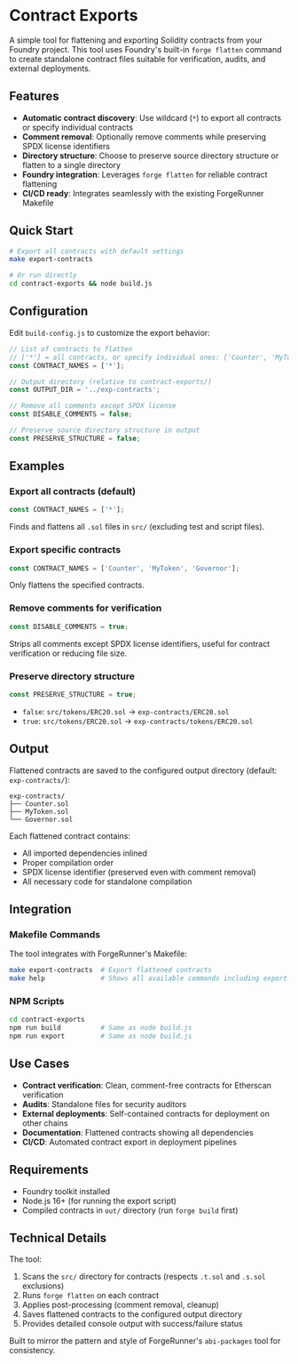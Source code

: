 # Contract Exports

A simple tool for flattening and exporting Solidity contracts from your Foundry project. This tool uses Foundry's built-in `forge flatten` command to create standalone contract files suitable for verification, audits, and external deployments.

## Features

- **Automatic contract discovery**: Use wildcard (`*`) to export all contracts or specify individual contracts
- **Comment removal**: Optionally remove comments while preserving SPDX license identifiers
- **Directory structure**: Choose to preserve source directory structure or flatten to a single directory
- **Foundry integration**: Leverages `forge flatten` for reliable contract flattening
- **CI/CD ready**: Integrates seamlessly with the existing ForgeRunner Makefile

## Quick Start

```bash
# Export all contracts with default settings
make export-contracts

# Or run directly
cd contract-exports && node build.js
```

## Configuration

Edit `build-config.js` to customize the export behavior:

```javascript
// List of contracts to flatten
// ['*'] = all contracts, or specify individual ones: ['Counter', 'MyToken']
const CONTRACT_NAMES = ['*'];

// Output directory (relative to contract-exports/)
const OUTPUT_DIR = '../exp-contracts';

// Remove all comments except SPDX license
const DISABLE_COMMENTS = false;

// Preserve source directory structure in output
const PRESERVE_STRUCTURE = false;
```

## Examples

### Export all contracts (default)
```javascript
const CONTRACT_NAMES = ['*'];
```
Finds and flattens all `.sol` files in `src/` (excluding test and script files).

### Export specific contracts
```javascript
const CONTRACT_NAMES = ['Counter', 'MyToken', 'Governor'];
```
Only flattens the specified contracts.

### Remove comments for verification
```javascript
const DISABLE_COMMENTS = true;
```
Strips all comments except SPDX license identifiers, useful for contract verification or reducing file size.

### Preserve directory structure
```javascript
const PRESERVE_STRUCTURE = true;
```
- `false`: `src/tokens/ERC20.sol` → `exp-contracts/ERC20.sol`
- `true`: `src/tokens/ERC20.sol` → `exp-contracts/tokens/ERC20.sol`

## Output

Flattened contracts are saved to the configured output directory (default: `exp-contracts/`):

```
exp-contracts/
├── Counter.sol
├── MyToken.sol
└── Governor.sol
```

Each flattened contract contains:
- All imported dependencies inlined
- Proper compilation order
- SPDX license identifier (preserved even with comment removal)
- All necessary code for standalone compilation

## Integration

### Makefile Commands

The tool integrates with ForgeRunner's Makefile:

```bash
make export-contracts  # Export flattened contracts
make help              # Shows all available commands including export-contracts
```

### NPM Scripts

```bash
cd contract-exports
npm run build          # Same as node build.js
npm run export         # Same as node build.js
```

## Use Cases

- **Contract verification**: Clean, comment-free contracts for Etherscan verification
- **Audits**: Standalone files for security auditors
- **External deployments**: Self-contained contracts for deployment on other chains
- **Documentation**: Flattened contracts showing all dependencies
- **CI/CD**: Automated contract export in deployment pipelines

## Requirements

- Foundry toolkit installed
- Node.js 16+ (for running the export script)
- Compiled contracts in `out/` directory (run `forge build` first)

## Technical Details

The tool:
1. Scans the `src/` directory for contracts (respects `.t.sol` and `.s.sol` exclusions)
2. Runs `forge flatten` on each contract
3. Applies post-processing (comment removal, cleanup)
4. Saves flattened contracts to the configured output directory
5. Provides detailed console output with success/failure status

Built to mirror the pattern and style of ForgeRunner's `abi-packages` tool for consistency.